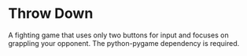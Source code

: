# Throw Down
A fighting game that uses only two buttons for input and focuses on grappling your opponent. The python-pygame dependency is required.
